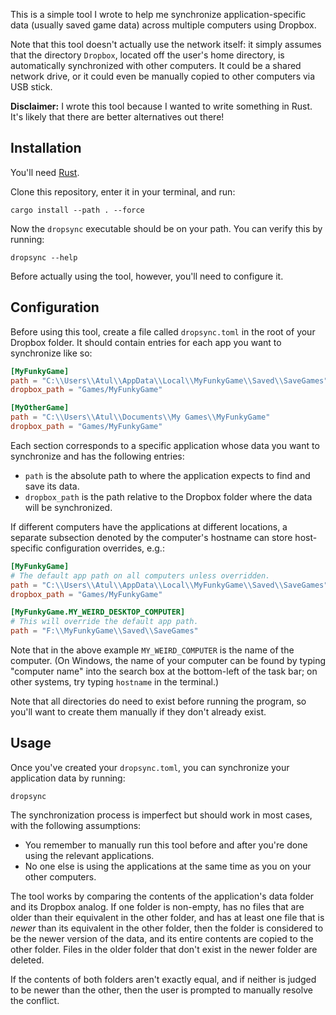 This is a simple tool I wrote to help me synchronize application-specific
data (usually saved game data) across multiple computers using Dropbox.

Note that this tool doesn't actually use the network itself: it simply
assumes that the directory `Dropbox`, located off the user's home directory,
is automatically synchronized with other computers. It could be a shared
network drive, or it could even be manually copied to other computers via
USB stick.

**Disclaimer:** I wrote this tool because I wanted to write something in
Rust. It's likely that there are better alternatives out there!

## Installation

You'll need [Rust](https://www.rust-lang.org/).

Clone this repository, enter it in your terminal, and run:

```
cargo install --path . --force
```

Now the `dropsync` executable should be on your path. You can verify
this by running:

```
dropsync --help
```

Before actually using the tool, however, you'll need to configure it.

## Configuration

Before using this tool, create a file called `dropsync.toml` in the root of
your Dropbox folder.  It should contain entries for each app you want to
synchronize like so:

```toml
[MyFunkyGame]
path = "C:\\Users\\Atul\\AppData\\Local\\MyFunkyGame\\Saved\\SaveGames"
dropbox_path = "Games/MyFunkyGame"

[MyOtherGame]
path = "C:\\Users\\Atul\\Documents\\My Games\\MyFunkyGame"
dropbox_path = "Games/MyFunkyGame"
```

Each section corresponds to a specific application whose data you want to
synchronize and has the following entries:

* `path` is the absolute path to where the application expects to find
  and save its data.
* `dropbox_path` is the path relative to the Dropbox folder where the
  data will be synchronized.

If different computers have the applications at different locations, a
separate subsection denoted by the computer's hostname can store
host-specific configuration overrides, e.g.:

```toml
[MyFunkyGame]
# The default app path on all computers unless overridden.
path = "C:\\Users\\Atul\\AppData\\Local\\MyFunkyGame\\Saved\\SaveGames"
dropbox_path = "Games/MyFunkyGame"

[MyFunkyGame.MY_WEIRD_DESKTOP_COMPUTER]
# This will override the default app path.
path = "F:\\MyFunkyGame\\Saved\\SaveGames"
```

Note that in the above example `MY_WEIRD_COMPUTER` is the name of the
computer. (On Windows, the name of your computer can be found by
typing "computer name" into the search box at the bottom-left of the
task bar; on other systems, try typing `hostname` in the terminal.)

Note that all directories do need to exist before running the program,
so you'll want to create them manually if they don't already exist.

## Usage

Once you've created your `dropsync.toml`, you can synchronize your
application data by running:

```
dropsync
```

The synchronization process is imperfect but should work in most
cases, with the following assumptions:

* You remember to manually run this tool before and after you're
  done using the relevant applications.
* No one else is using the applications at the same time as you
  on your other computers.

The tool works by comparing the contents of the application's data
folder and its Dropbox analog.  If one folder is non-empty, has
no files that are older than their equivalent in the other folder,
and has at least one file that is _newer_ than its equivalent in
the other folder, then the folder is considered to be the newer
version of the data, and its entire contents are copied to the
other folder. Files in the older folder that don't exist in
the newer folder are deleted.

If the contents of both folders aren't exactly equal, and if
neither is judged to be newer than the other, then the user
is prompted to manually resolve the conflict.
